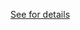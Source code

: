 
[See for details](https://opencv.github.io/cvat/docs/administration/advanced/k8s_deployment_with_helm/)
